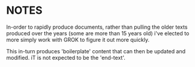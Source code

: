 # NOTES

In-order to rapidly produce documents, rather than pulling the older texts produced over the years (some are more than 15 years old) i've elected to more simply work with GROK to figure it out more quickly.

This in-turn produces 'boilerplate' content that can then be updated and modified.  iT is not expected to be the 'end-text'.  

